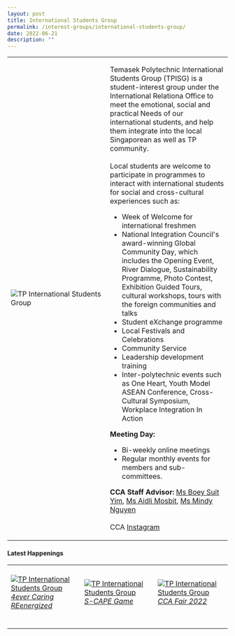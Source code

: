 ```yaml
---
layout: post
title: International Students Group
permalink: /interest-groups/international-students-group/
date: 2022-06-21
description: ""
---
```

<div>
    <table>
        <tr>
            <td style="width:45%"><image src="/images/CCA_tp_international_students_group.jpg" style="display:block;margin-left:auto;margin-right:auto;" alt="TP International Students Group"></image></td>
            <td>
                <p>
                    Temasek Polytechnic International Students Group (TPISG) is a student-interest group under the International Relationa Office to meet the emotional, social and practical Needs of our international students, and help them integrate  into the local Singaporean as well as TP community.<br>
                    <br>
                    Local students are welcome to participate in programmes to interact with international students for social and cross-cultural experiences such as:<br>
                </p>
                    <ul>
                        <li>Week of Welcome for international freshmen</li>
                        <li>National Integration Council's award-winning Global Community Day, which includes the Opening Event, River Dialogue, Sustainability Programme, Photo Contest, Exhibition Guided Tours, cultural workshops, tours with the foreign communities and talks </li>
                        <li>Student eXchange programme</li>
                        <li>Local Festivals and Celebrations</li>
                        <li>Community Service</li>
                        <li>Leadership development training</li>
                        <li>Inter-polytechnic events such as One Heart, Youth Model ASEAN Conference, Cross-Cultural Symposium, Workplace Integration In Action</li>
                    </ul>
                <p>
                    <b>Meeting Day:</b><br>
                </p>
                <ul>
                    <li>Bi-weekly online meetings</li>
                    <li>Regular monthly events for members and sub-committees.</li>
                </ul>
                <p>
                    <b>CCA Staff Advisor:</b> <a href="mailto:suityim@tp.edu.sg">Ms Boey Suit Yim</a>, <a href="mailto:Aidli_MOSBIT@TP.EDU.SG">Ms Aidli Mosbit</a>, <a href="mailto:Mindy_NGUYEN@tp.edu.sg">Ms Mindy Nguyen</a><br>
                    <br>
                    CCA <a href="https://www.instagram.com/tpisg">Instagram</a>
                </p>
            </td>
        </tr>
    </table>
</div>

#### Latest Happenings

<div>
    <table>
        <tr>
            <td style="width:33%"><br>
                <a href="https://www.instagram.com/p/CdndJ3dJlaX/">
                    <image src="/images/Interest Groups/ISG_4ever Caring REenergized.png" style="display:block;margin-left:auto;margin-right:auto;" alt="TP International Students Group">
                    <h6 style="margin-top:0%">4ever Caring REenergized</h6>
                    </image>
                </a>
            </td>
            <td style="width:33%"><br>
                <a href="https://www.instagram.com/p/CdKjgw4JmAj/">
                    <image src="/images/Interest Groups/ISG_S-CAPE Game.png" style="display:block;margin-left:auto;margin-right:auto;" alt="TP International Students Group">
                    <h6 style="margin-top:0%">S-CAPE Game</h6>
                    </image>
                </a>
            </td>
            <td style="width:33%"><br>
                <a href="https://www.instagram.com/p/Cc4K8OEPRfh/">
                    <image src="/images/Interest Groups/ISG_CCA Fair 2022.png" style="display:block;margin-left:auto;margin-right:auto;" alt="TP International Students Group">
                    <h6 style="margin-top:0%">CCA Fair 2022</h6>
                    </image>
                </a>
            </td>
        </tr>
    </table>
</div>
